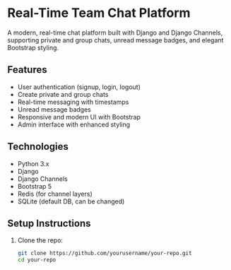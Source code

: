 # Real-Time Team Chat Platform

A modern, real-time chat platform built with Django and Django Channels, supporting private and group chats, unread message badges, and elegant Bootstrap styling.

## Features

- User authentication (signup, login, logout)
- Create private and group chats
- Real-time messaging with timestamps
- Unread message badges
- Responsive and modern UI with Bootstrap
- Admin interface with enhanced styling

## Technologies

- Python 3.x
- Django
- Django Channels
- Bootstrap 5
- Redis (for channel layers)
- SQLite (default DB, can be changed)

## Setup Instructions

1. Clone the repo:
   ```bash
   git clone https://github.com/yourusername/your-repo.git
   cd your-repo
